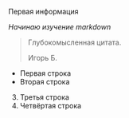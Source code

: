 Первая информация

*Начинаю изучение markdown*

> Глубокомысленная цитата.
>
> Игорь Б.

- Первая строка
- Вторая строка
3. Третья строка
4. Четвёртая строка
